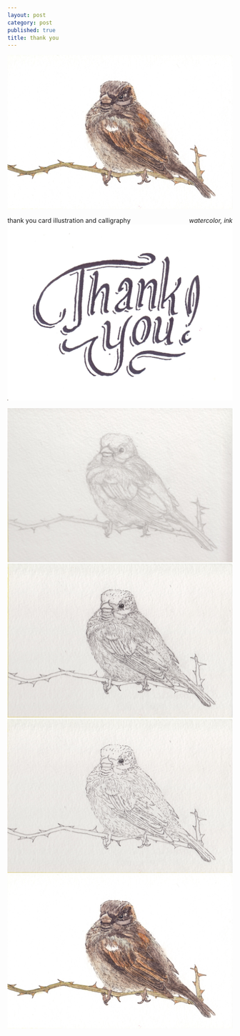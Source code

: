 ```yaml
---
layout: post
category: post
published: true
title: thank you
---
```

![sparrow](/media/client/me/sparrow-1200w.jpeg)
<!--more-->
<span class='date' style='float:right;'>*watercolor, ink*</span>  
  
  
thank you card illustration and calligraphy  
![thank you](/media/client/me/thank-you-1200w.jpeg)
  
![progress 1](/media/client/me/sparrow-progress-1.jpeg)
![progress 2](/media/client/me/sparrow-progress-2.jpeg)
![progress 3](/media/client/me/sparrow-progress-3.jpeg)
![sparrow](/media/client/me/sparrow-1200w.jpeg)